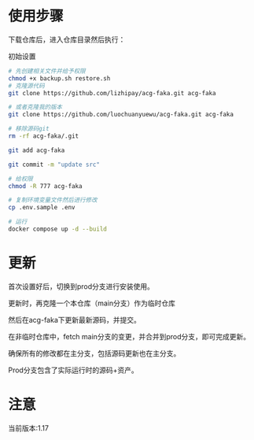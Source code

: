 
# 使用步骤

下载仓库后，进入仓库目录然后执行：

初始设置

```sh
# 先创建相关文件并给予权限
chmod +x backup.sh restore.sh
# 克隆源代码
git clone https://github.com/lizhipay/acg-faka.git acg-faka

# 或者克隆我的版本
git clone https://github.com/luochuanyuewu/acg-faka.git acg-faka

# 移除源码git
rm -rf acg-faka/.git

git add acg-faka 

git commit -m "update src"

# 给权限
chmod -R 777 acg-faka

# 复制环境变量文件然后进行修改
cp .env.sample .env

# 运行
docker compose up -d --build

```

# 更新

首次设置好后，切换到prod分支进行安装使用。

更新时，再克隆一个本仓库（main分支）作为临时仓库

然后在acg-faka下更新最新源码，并提交。

在非临时仓库中，fetch main分支的变更，并合并到prod分支，即可完成更新。

确保所有的修改都在主分支，包括源码更新也在主分支。

Prod分支包含了实际运行时的源码+资产。

# 注意
当前版本:1.17
